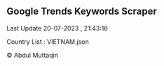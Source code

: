 

## Google Trends Keywords Scraper 
 
Last Update 20-07-2023 , 21:43:16

Country List :
VIETNAM.json



© Abdul Muttaqin 
